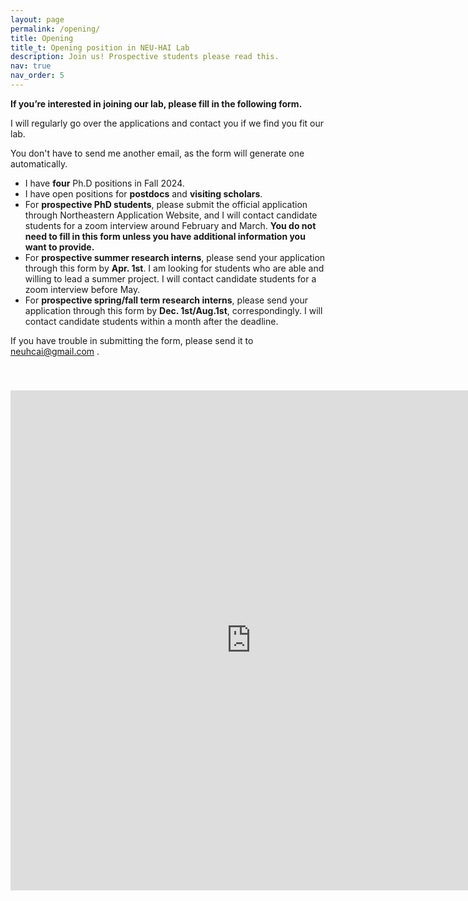 ```yaml
---
layout: page
permalink: /opening/
title: Opening
title_t: Opening position in NEU-HAI Lab
description: Join us! Prospective students please read this.
nav: true
nav_order: 5
---
```


**If you’re interested in joining our lab, please fill in the following form.**

I will regularly go over the applications and contact you if we find you fit our lab.

You don't have to send me another email, as the form will generate one automatically.

- I have **four** Ph.D positions in Fall 2024.
- I have open positions for **postdocs** and **visiting scholars**.
- For **prospective PhD students**, please submit the official application through Northeastern Application Website, and I will contact candidate students for a zoom interview around February and March. **You do not need to fill in this form unless you have additional information you want to provide.**
- For **prospective summer research interns**, please send your application through this form by **Apr. 1st**. I am looking for students who are able and willing to lead a summer project. I will contact candidate students for a zoom interview before May.
- For **prospective spring/fall term research interns**, please send your application through this form by **Dec. 1st/Aug.1st**, correspondingly. I will contact candidate students within a month after the deadline.

If you have trouble in submitting the form, please send it to <a href="mailto:neuhcai@gmail.com">neuhcai@gmail.com</a> .

<div style="padding-top: 40px;">
    <iframe src="https://docs.google.com/forms/d/e/1FAIpQLScmKKAA4LZaXtI2CQ76NsNsytSvBDJfGA-z3k0lurTB_O_cXw/viewform?embedded=true" width="770" height="800" frameborder="0" marginheight="0" marginwidth="0" align="middle">loading…</iframe>
</div>
